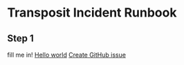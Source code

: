 # Transposit Incident Runbook

## Step 1
fill me in!
[Hello world](https://console.transposit.com/mc/t/daisie-test-4/actions/hello_world)
[Create GitHub issue](https://console.transposit.com/mc/t/daisie-test-4/actions/create_github_issue)
